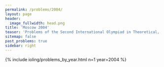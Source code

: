 ```yaml
---
permalink: /problems/2004/
layout: page
header:
  image_fullwidth: head.png
title: 'Moscow 2004'
teaser: 'Problems of the Second International Olympiad in Theoretical, Mathematical and Applied Linguistics'
sitemap: false
past_problems: true
sidebar: right
---
```


{% include ioling/problems_by_year.html n=1 year=2004 %}